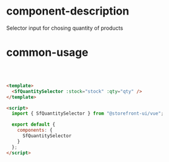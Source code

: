 # component-description

Selector input for chosing quantity of products

# common-usage

<br>
<SfQuantitySelector stock="2" qty="1" />

```html

<template>
  <SfQuantitySelector :stock="stock" :qty="qty" />
</template>

<script>
  import { SfQuantitySelector } from "@storefront-ui/vue";

  export default {
    components: {
      SfQuantitySelector
    }
  };
</script>
```
